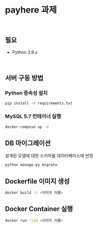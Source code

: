 # payhere 과제
<br>

## 필요

- Python 3.9.x

<br>

## 서버 구동 방법

### Python 종속성 설치
```
pip install -r requirements.txt
```

### MySQL 5.7 컨테이너 실행
```bash
docker-compose up -d
```

## DB 마이그레이션 
설계된 모델에 대한 스키마를 데이터베이스에 반영

```bash
python manage.py migrate
```

## Dockerfile 이미지 생성
```bash
docker build -t <이미지 이름>
```

## Docker Container 실행
```bash
docker run -itd <이미지 이름>
```


